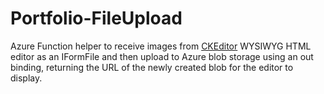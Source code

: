 ﻿# Portfolio-FileUpload
Azure Function helper to receive images from [CKEditor](https://ckeditor.com) WYSIWYG HTML editor as an IFormFile 
and then upload to Azure blob storage using an out binding, returning the URL of the newly created blob
for the editor to display.
